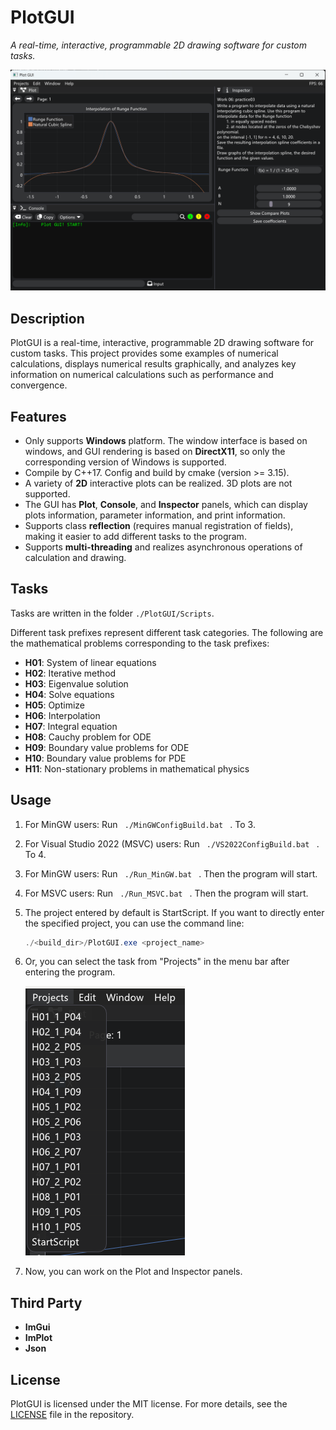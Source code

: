 # PlotGUI

*A real-time, interactive, programmable 2D drawing software for custom tasks.*

![屏幕截图 2023-12-25 222624](./Resources/pictures/fig1.png)

## Description

PlotGUI is a real-time, interactive, programmable 2D drawing software for custom tasks.
This project provides some examples of numerical calculations, displays numerical results graphically, and analyzes key information on numerical calculations such as performance and convergence.

## Features

- Only supports **Windows** platform. The window interface is based on windows, and GUI rendering is based on **DirectX11**, so only the corresponding version of Windows is supported.
- Compile by C++17. Config and build by cmake (version >= 3.15).
- A variety of **2D** interactive plots can be realized. 3D plots are not supported.
- The GUI has **Plot**, **Console**, and **Inspector** panels, which can display plots information, parameter information, and print information.
- Supports class **reflection** (requires manual registration of fields), making it easier to add different tasks to the program.
- Supports **multi-threading** and realizes asynchronous operations of calculation and drawing.

## Tasks

Tasks are written in the folder ```./PlotGUI/Scripts```.

Different task prefixes represent different task categories. The following are the mathematical problems corresponding to the task prefixes:

- **H01**: System of linear equations
- **H02**: Iterative method
- **H03**: Eigenvalue solution
- **H04**: Solve equations
- **H05**: Optimize
- **H06**: Interpolation
- **H07**: Integral equation
- **H08**: Cauchy problem for ODE
- **H09**: Boundary value problems for ODE
- **H10**: Boundary value problems for PDE
- **H11**: Non-stationary problems in mathematical physics

## Usage

1. For MinGW users: 
   Run  ```  ./MinGWConfigBuild.bat  ``` . To 3.

2. For Visual Studio 2022 (MSVC) users: 
   Run  ```  ./VS2022ConfigBuild.bat  ``` . To 4.

3. For MinGW users: 
   Run   ```  ./Run_MinGW.bat  ``` . Then the program will start.

4. For MSVC users: 
   Run   ```  ./Run_MSVC.bat  ``` . Then the program will start.

5. The project entered by default is StartScript. If you want to directly enter the specified project, you can use the command line:

   ```powershell
   ./<build_dir>/PlotGUI.exe <project_name>
   ```

6. Or, you can select the task from "Projects" in the menu bar after entering the program.
   
   ![屏幕截图 2023-12-25 222529](./Resources/pictures/fig2.png)
   
7. Now, you can work on the Plot and Inspector panels.

## Third Party

- **ImGui**
- **ImPlot**
- **Json**

## License

PlotGUI is licensed under the MIT license. For more details, see the [LICENSE](LICENSE) file in the repository. 